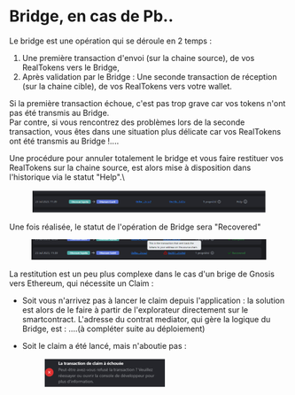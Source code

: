 # Bridge, en cas de Pb..

Le bridge est une opération qui se déroule en 2 temps :

1. Une première transaction d'envoi (sur la chaine source), de vos RealTokens vers le Bridge,
2. Après validation par le Bridge : Une seconde transaction de réception (sur la chaine cible), de vos RealTokens vers votre wallet.

Si la première transaction échoue, c'est pas trop grave car vos tokens n'ont pas été transmis au Bridge.\
Par contre, si vous rencontrez des problèmes lors de la seconde transaction, vous êtes dans une situation plus délicate car vos RealTokens ont été transmis au Bridge !....

Une procédure pour annuler totalement le bridge et vous faire restituer vos RealTokens sur la chaine source, est alors mise à disposition dans l'historique via le statut "Help".\\

<figure><img src="../../.gitbook/assets/image (8).png" alt="" width="563"><figcaption></figcaption></figure>

Une fois réalisée, le statut de l'opération de Bridge sera "Recovered"

<figure><img src="../../.gitbook/assets/image (1) (1).png" alt="" width="563"><figcaption></figcaption></figure>

La restitution est un peu plus complexe dans le cas d'un brige de Gnosis vers Ethereum, qui nécessite un Claim :

* Soit vous n'arrivez pas à lancer le claim depuis l'application : la solution est alors de le faire à partir de l'explorateur directement sur le smartcontract. L'adresse du contrat mediator, qui gère la logique du Bridge, est : ....(à compléter suite au déploiement)
*   Soit le claim a été lancé, mais n'aboutie pas :

    <figure><img src="../../.gitbook/assets/image (2) (1) (1).png" alt="" width="218"><figcaption></figcaption></figure>
